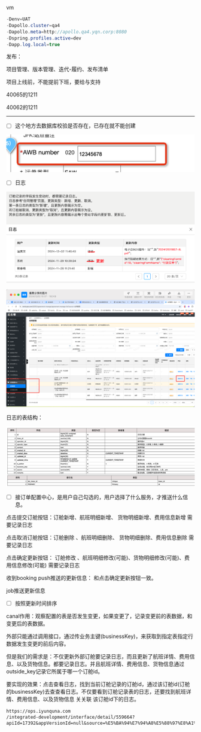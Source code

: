 vm

```java
-Denv=UAT
-Dapollo.cluster=qa4
-Dapollo.meta=http://apollo.qa4.yqn.corp:8080
-Dspring.profiles.active=dev
-Dapp.log.local=true
```



发布：

项目管理、版本管理、迭代-履约、发布清单



项目上线前，不能提前下班，要给与支持

40065的1211

40062的1211

---



- [ ] 这个地方去数据库校验是否存在，已存在就不能创建

![image-20241202154505969](./assets/image-20241202154505969.png)



- [ ] 日志

![image-20241202155012848](./assets/image-20241202155012848.png)

![image-20241202165549196](./assets/image-20241202165549196.png)

日志的表结构：

![image-20241203193254690](./assets/image-20241203193254690.png)

- [ ] 接订单配置中心，是用户自己勾选的，用户选择了什么服务，才推送什么信息。





点击提交订舱按钮：订舱新增、航班明细新增、  货物明细新增、费用信息新增   需要记录日志

点击取消订舱按钮：订舱删除 、航班明细删除、 货物明细删除、费用信息删除   需要记录日志

点击确定更新按钮： 订舱修改 、航班明细修改(可能)、货物明细修改(可能)、费用信息修改(可能)   需要记录日志

收到booking push推送的更新信息： 和点击确定更新按钮一致。

job推送更新信息





- [ ] 按照更新时间排序



canal作用：观察配置的表是否发生变更，如果变更了，记录变更前的表数据，和变更后的表数据。

外部只能通过调用接口，通过传业务主键(businessKey)，来获取到指定表指定行数据发生变更的前后内容。

但是我们的需求是：不仅更新外部订舱要记录日志，而且更新了航班详情、费用信息、以及货物信息。都要记录日志。并且航班详情、费用信息、货物信息通过outside_key记录它所属于哪一个订舱id。

要实现的效果：点击查看日志，找到当前订舱记录的订舱id，通过该订舱id(订舱的businessKey)去查查看日志。不仅要看到订舱记录表的日志，还要找到航班详情、费用信息、以及货物信息 关关联 该订舱id下的日志。



```
https://ops.iyunquna.com
/integrated-development/interface/detail/559664?apiId=17392&appVersionId=null&source=%E5%BA%94%E7%94%A8%E5%88%97%E8%A1%A8



```

